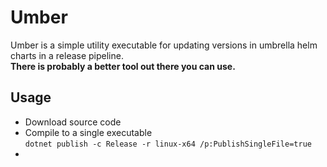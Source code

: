 # Umber

Umber is a simple utility executable for updating versions in umbrella helm charts in a release pipeline.  
__There is probably a better tool out there you can use.__

## Usage

- Download source code
- Compile to a single executable  
`dotnet publish -c Release -r linux-x64 /p:PublishSingleFile=true`
- 

